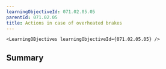 ```yaml
---
learningObjectiveId: 071.02.05.05
parentId: 071.02.05
title: Actions in case of overheated brakes
---
```


```tsx eval
<LearningOBjectives learningObjectiveId={071.02.05.05} />
```

## Summary
